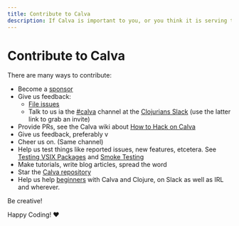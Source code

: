 ```yaml
---
title: Contribute to Calva
description: If Calva is important to you, or you think it is serving the Clojure community well, please consider contributing
---
```


# Contribute to Calva

There are many ways to contribute:

* Become a [sponsor](sponsors.md)
* Give us feedback:
  * [File issues](https://github.com/BetterThanTomorrow/calva/issues)
  * Talk to us ia the [#calva](https://clojurians.slack.com/messages/calva/) channel at the [Clojurians Slack](http://clojurians.net) (use the latter link to grab an invite)
* Provide PRs, see the Calva wiki about [How to Hack on Calva](https://github.com/BetterThanTomorrow/calva/wiki/How-to-Hack-on-Calva)
* Give us feedback, preferably v
* Cheer us on. (Same channel)
* Help us test things like reported issues, new features, etcetera. See [Testing VSIX Packages](https://github.com/BetterThanTomorrow/calva/wiki/Testing-VSIX-Packages) and [Smoke Testing](https://github.com/BetterThanTomorrow/calva/wiki/Smoke-Testing)
* Make tutorials, write blog articles, spread the word
* Star the [Calva repository](https://github.com/BetterThanTomorrow/calva)
* Help us help [beginners](get-started-with-clojure.md) with Calva and Clojure, on Slack as well as IRL and wherever.

Be creative!

Happy Coding! ❤️
